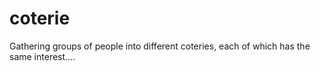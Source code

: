 coterie
=======

Gathering groups of people into different coteries, each of which has the same interest....
